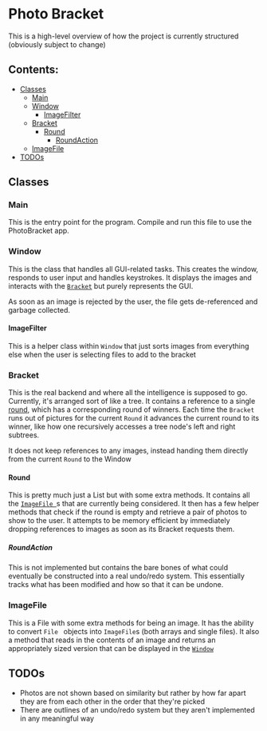 # Photo Bracket

This is a high-level overview of how the project is currently structured (obviously subject to
 change)

## Contents:
* [Classes](#classes)
    * [Main](#main)
    * [Window](#window)
        * [ImageFilter](#imagefilter)
    * [Bracket](#bracket)
        * [Round](#round)
            * [RoundAction](#roundaction)
    * [ImageFile](#imagefile)
* [TODOs](#todos)

## Classes

### Main
This is the entry point for the program. Compile and run this file to use the PhotoBracket app.

### Window
This is the class that handles all GUI-related tasks. This creates the window, responds to user
 input and handles keystrokes. It displays the images and interacts with the [`Bracket`](#bracket)
 but purely represents the GUI.

  As soon as an image is rejected by the user, the file gets de-referenced and garbage collected.

#### ImageFilter
This is a helper class within `Window` that just sorts images from everything else when the user is
 selecting files to add to the bracket

### Bracket
This is the real backend and where all the intelligence is supposed to go. Currently, it's
 arranged sort of like a tree. It contains a reference to a single [round](#round), which has a
  corresponding round of winners. Each time the `Bracket` runs out of pictures for the current
   `Round` it advances the current round to its winner, like how one recursively accesses a tree
    node's left and right subtrees.

It does not keep references to any images, instead handing them directly from the current
     `Round` to the Window

#### Round
This is pretty much just a List but with some extra methods. It contains all the [`ImageFile
`](#imagefile)s that
 are currently being considered. It then has a few helper methods that check if the round is
  empty and retrieve a pair of photos to show to the user. It attempts to be memory efficient by
   immediately dropping references to images as soon as its Bracket requests them.

##### RoundAction
This is not implemented but contains the bare bones of what could eventually be constructed into
 a real undo/redo system. This essentially tracks what has been modified and how so that it can
  be undone.


### ImageFile
This is a File with some extra methods for being an image. It has the ability to convert `File
` objects into `ImageFile`s (both arrays and single files). It also a method that reads in the
 contents of an image and returns an appropriately sized version that can be displayed in the
  [`Window`](#window)


## TODOs

* Photos are not shown based on similarity but rather by how far apart they are from each other
 in the order that they're picked  
* There are outlines of an undo/redo system but they aren't implemented in any meaningful way
